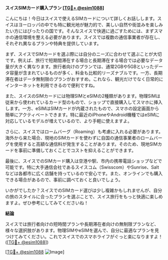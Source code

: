 **スイスSIMカード購入プラン [[TG💪+ @esim1088](https://t.me/s/esim1088)]**

こんにちは！今日はスイスで使えるSIMカードについて詳しくお話しします。スイスはヨーロッパの中でも特に観光地が魅力的で、美しい自然や街並みを楽しみたい方にはぴったりの国です。そんなスイスで快適に過ごすためには、まずスマホの通信環境を整える必要があります。スイスでは複数の通信事業者が存在し、それぞれ異なるプランや特典を提供しています。

まず、スイスでSIMカードを選ぶ際には自分のニーズに合わせて選ぶことが大切です。例えば、旅行で短期間滞在する場合と長期滞在する場合では必要なデータ量が大きく異なります。旅行者向けのプランでは、通常2GBや5GBといったデータ容量が含まれているものが多く、料金も比較的リーズナブルです。一方、長期滞在者はデータ無制限のプランがおすすめ。これなら、観光だけでなく日常的にインターネットを利用できるので便利ですね。

また、スイスのSIMカードには物理SIMとeSIMの2種類があります。物理SIMは従来から使われているカード型のもので、ショップで直接購入してスマホに挿入します。一方、eSIMはSIMカードが内蔵されたもので、スマホの設定画面から簡単にアクティベートできます。特に最近のiPhoneやAndroid機種ではeSIMに対応しているモデルが増えているので、より手軽に使えますよ。

さらに、スイスではロームバーグ（Roaming）も考慮に入れる必要があります。海外から来た場合、現地のSIMカードを使わずに自国の通信事業者のロームバーグを使用すると高額な通信料が発生することがあります。そのため、現地SIMカードを事前に準備しておくことでコストを抑えることができます。

最後に、スイスでのSIMカード購入は空港や駅、市内の携帯電話ショップなどで可能です。特に大手通信会社であるスイスコム（Swisscom）やSunrise、Saltなどは各都市に広く店舗を持っているので安心です。また、オンラインでも購入できる場合があるので、事前に調べておくと良いでしょう。

いかがでしたか？スイスでのSIMカード選びは少し複雑かもしれませんが、自分の旅のスタイルに合ったプランを選ぶことで、スイス旅行をもっと快適に楽しめますよ。ぜひ参考にしてみてくださいね！

**結論**

スイスでは旅行者向けの短時間プランや長期滞在者向けの無制限プランなど、様々な選択肢があります。物理SIMやeSIMを選んで、自分に最適なプランを見つけてみてください。これでスイスでのスマホライフがぐっと楽になりますよ！([[TG💪+ @esim1088](https://t.me/s/esim1088)])

[[TG💪+ @esim1088](https://t.me/s/esim1088) ![Image](https://i.postimg.cc/Y0z9fWf4/image.png)]